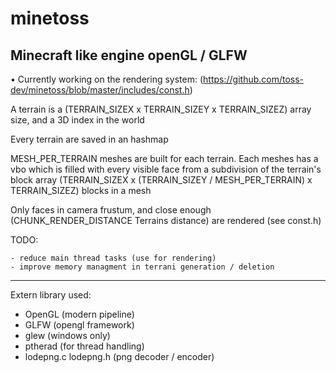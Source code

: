 # minetoss

Minecraft like engine openGL / GLFW
-----------------------------------------------

• Currently working on the rendering system: (https://github.com/toss-dev/minetoss/blob/master/includes/const.h)

A terrain is a (TERRAIN_SIZEX x TERRAIN_SIZEY x TERRAIN_SIZEZ) array size, and a 3D index in the world

Every terrain are saved in an hashmap

MESH_PER_TERRAIN meshes are built for each terrain.
Each meshes has a vbo which is filled with every visible face from a subdivision of the terrain's block array
(TERRAIN_SIZEX x (TERRAIN_SIZEY / MESH_PER_TERRAIN) x TERRAIN_SIZEZ) blocks in a mesh

Only faces in camera frustum, and close enough (CHUNK_RENDER_DISTANCE Terrains distance) are rendered (see const.h)


TODO:
	
	- reduce main thread tasks (use for rendering)
	- improve memory managment in terrani generation / deletion


--------------------------------------
Extern library used:
* OpenGL (modern pipeline)
* GLFW (opengl framework)
* glew (windows only)
* ptherad (for thread handling)
* lodepng.c lodepng.h (png decoder / encoder)
